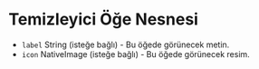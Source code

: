 # Temizleyici Öğe Nesnesi

* `label` String (isteğe bağlı) - Bu öğede görünecek metin.
* `icon` NativeImage (isteğe bağlı) - Bu öğede görünecek resim.